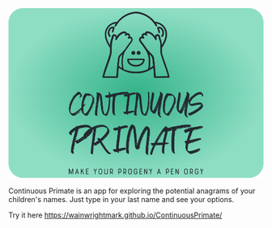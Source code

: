 ﻿![Continuous Primate Logo](ContinuousPrimate.Blazor/wwwroot/logo.png)

Continuous Primate is an app for exploring the potential anagrams of your children's names.
Just type in your last name and see your options.

Try it here https://wainwrightmark.github.io/ContinuousPrimate/